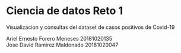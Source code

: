<h1>Ciencia de datos Reto 1</h1>  
 
Visualizacion y consultas del dataset de casos positivos de Covid-19

Ariel Ernesto Forero Meneses 20181020135  
Jose David Ramirez Maldonado 20181020047  
